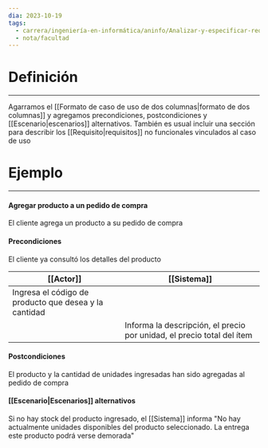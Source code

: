 ```yaml
---
dia: 2023-10-19
tags:
  - carrera/ingeniería-en-informática/aninfo/Analizar-y-especificar-requisitos
  - nota/facultad
---
```

# Definición
---
Agarramos el [[Formato de caso de uso de dos columnas|formato de dos columnas]] y agregamos precondiciones, postcondiciones y [[Escenario|escenarios]] alternativos. También es usual incluir una sección para describir los [[Requisito|requisitos]] no funcionales vinculados al caso de uso

# Ejemplo
---
#### Agregar producto a un pedido de compra
El cliente agrega un producto a su pedido de compra

#### Precondiciones
El cliente ya consultó los detalles del producto

| [[Actor]]                                             | [[Sistema]]                                                            |
| ----------------------------------------------------- | ---------------------------------------------------------------------- |
| Ingresa el código de producto que desea y la cantidad |                                                                        |
|                                                       | Informa la descripción, el precio por unidad, el precio total del ítem |

#### Postcondiciones
El producto y la cantidad de unidades ingresadas han sido agregadas al pedido de compra

#### [[Escenario|Escenarios]] alternativos
Si no hay stock del producto ingresado, el [[Sistema]] informa "No hay actualmente unidades disponibles del producto seleccionado. La entrega este producto podrá verse demorada"
